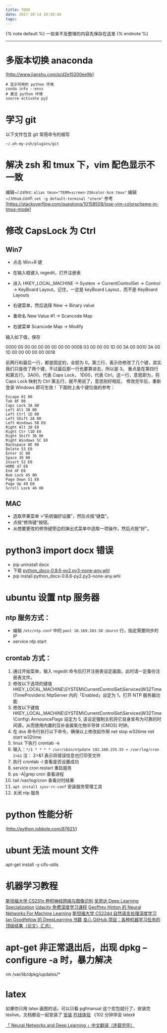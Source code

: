 ```yaml
---
title: TODO
date: 2017-10-14 10:30:44
tags:
---
```


{% note default %}
一些来不及整理的内容先保存在这里
{% endnote %}

<!--more-->

---

# 多版本切换 anaconda
[http://www.jianshu.com/p/d2e15200ee9b]
```
# 显示可用的 python 环境
conda info --envs
# 激活 python 环境
source activate py2
```

# 学习 git
以下文件包含 git 常用命令的缩写
```
~/.oh-my-zsh/plugins/git
```

# 解决 zsh 和 tmux 下，vim 配色显示不一致
编辑~/.zshrc:
``alias tmux="TERM=screen-256color-bce tmux"``
编辑 ~/.tmux.conf:
``set -g default-terminal "xterm"``
参考 [https://stackoverflow.com/questions/10158508/lose-vim-colorscheme-in-tmux-mode]

# 修改 CapsLock 为 Ctrl
## Win7
* 点击 Win+R 键

* 在输入框键入 regedit，打开注册表

* 进入 HKEY_LOCAL_MACHINE -> System -> CurrentControlSet -> Control -> KeyBoard Layout。记住，一定是 keyBoard Layout，而不是 KeyBoard Layouts

* 右键菜单，然后选择 New -> Binary value

* 重命名 New Value #1 -> Scancode Map

* 右键菜单 Scancode Map -> Modify

输入如下值，保存

0000 00 00 00 00 00 00 00 00
0008 03 00 00 00 1D 00 3A 00
0010 3A 00 1D 00 00 00 00 00
0018

前两行和最后一行，都是固定的，全部为 0。第三行，表示你修改了几个键，其实我们只是改了两个键，不过最后那一行也要算进去，所以是 3。
重点是在第四行和第五行。3A00，代表 Caps Lock， 1D00，代表 Ctrl。这一行，意思即为，将 Caps Lock 映射为 Ctrl
第五行，就不用说了，意思刚好相反。
修改完毕后，重新登录 Windows 即可生效！
下面附上各个键位值的参考：

```
Escape 01 00
Tab 0F 00
Caps Lock 3A 00
Left Alt 38 00
Left Ctrl 1D 00
Left Shift 2A 00
Left Windows 5B E0
Right Alt 38 E0
Right Ctr l1D E0
Right Shift 36 00
Right Windows 5C E0
Backspace 0E 00
Delete 53 E0
Enter 1C 00
Space 39 00
Insert 52 E0
HOME 47 E0
End 4F E0
Num Lock 45 00
Page Down 51 E0
Page Up 49 E0
Scroll Lock 46 00
```

## MAC
* 选取苹果菜单 >“系统偏好设置”，然后点按“键盘”。
* 点按“修饰键”按钮。
* 从想要更改的修饰键旁边的弹出式菜单中选取一项操作，然后点按“好”。

# python3 import docx 错误
* pip uninstall docx
* 下载 [python_docx-0.8.6-py2.py3-none-any.whl](http://www.lfd.uci.edu/~gohlke/pythonlibs/)
* pip install python_docx-0.8.6-py2.py3-none-any.whl

# ubuntu 设置 ntp 服务器
## ntp 服务方式：
* 编辑 ``/etc/ntp.conf`` 中的 ``pool 10.169.103.58 iburst`` 行，指定需要同步的 IP
* service ntp start

## crontab 方式：
1. 通过开始菜单，输入 regedit 命令后打开注册表设定画面，此时请一定备份注册表文件。
2. 修改以下选项的键值  HKEY_LOCAL_MACHINE\SYSTEM\CurrentControlSet\Services\W32Time\TimeProviders\  NtpServer 内的「Enabled」设定为 1，打开 NTP 服务器功能
3. 修改以下键值  HKEY_LOCAL_MACHINE\SYSTEM\CurrentControlSet\Services\W32Time\Config\  AnnounceFlags 设定为 5, 该设定强制主机将它自身宣布为可靠的时间源，从而使用内置的互补金属氧化物半导体 (CMOS) 时钟。
4. 在 dos 命令行执行以下命令，确保以上修改起作用
net stop w32time
net start w32time
5. linux 下执行 crontab -e
6. 输入：``*/1 * * * * /usr/sbin/ntpdate 192.168.255.55 > /var/log/cron 2>&1``
注： 2>&1 表示将错误信息也打印至文件
7. 执行 crontab -l 查看是否设置成功
8. service cron restart 重启服务
9. ps -A|grep cron 查看进程
10. tail /var/log/cron 查看对时结果
11. ``apt install sysv-rc-conf`` 安装服务管理工具
12. 关闭 ntp 服务

# python 性能分析
(http://python.jobbole.com/87621/)

# ubunt 无法 mount 文件
apt-get install -y cifs-utils

# 机器学习教程
[斯坦福大学 CS231n 卷积神经网络与图像识别](http://cs231n.stanford.edu/)
[吴恩达 Deep Learning Specialization](https://www.coursera.org/specializations/deep-learning)
[Udacity 免费深度学习课程](https://www.udacity.com/course/deep-learning—ud730)
[Geoffrey Hinton 的 Neural Networks For Machine Learning](https://www.coursera.org/learn/neural-networks)
[斯坦福大学 CS224d 自然语言处理深度学习](http://cs224d.stanford.edu/)
[Ian Goodfellow 的 DeepLearning 书籍](https://exacity.github.io/deeplearningbook-chinese/)
[良心 GitHub 项目：各种机器学习任务的顶级结果（论文）汇总）](https://github.com//RedditSota/state-of-the-art-result-for-machine-learning-problems)

# apt-get 非正常退出后，出现 dpkg –configure -a 时，暴力解决
rm /var/lib/dpkg/updates/*

# latex
如果你只用 latex 画图的话，可以只看 pgfmanual 这个宏包就行了，安装完 texlive，文档都会一起安装了
[安装](https://liam0205.me/texlive/)
[在线体验](https://www.sharelatex.com/project)
《102 分钟学会 latex》


[「 Neural Networks and Deep Learning 」中文翻译（连载完毕）](https://hit-scir.gitbooks.io/neural-networks-and-deep-learning-zh_cn/content/)
